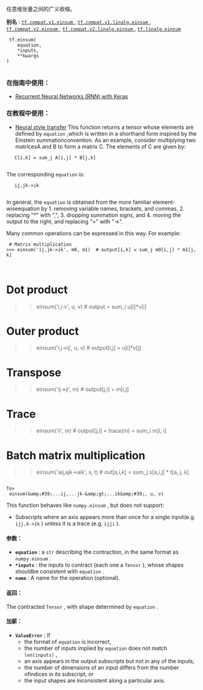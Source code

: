 任意维张量之间的广义收缩。

**别名** : [ `tf.compat.v1.einsum` ](/api_docs/python/tf/einsum), [ `tf.compat.v1.linalg.einsum` ](/api_docs/python/tf/einsum), [ `tf.compat.v2.einsum` ](/api_docs/python/tf/einsum), [ `tf.compat.v2.linalg.einsum` ](/api_docs/python/tf/einsum), [ `tf.linalg.einsum` ](/api_docs/python/tf/einsum)

```
 tf.einsum(
    equation,
    *inputs,
    **kwargs
)
 
```

### 在指南中使用：
- [Recurrent Neural Networks (RNN) with Keras](https://tensorflow.google.cn/guide/keras/rnn)


### 在教程中使用：
- [Neural style transfer](https://tensorflow.google.cn/tutorials/generative/style_transfer)
This function returns a tensor whose elements are defined by  `equation` ,which is written in a shorthand form inspired by the Einstein summationconvention.  As an example, consider multiplying two matricesA and B to form a matrix C.  The elements of C are given by:

```
   C[i,k] = sum_j A[i,j] * B[j,k]
 
```

The corresponding  `equation`  is:

```
   ij,jk->ik
 
```

In general, the  `equation`  is obtained from the more familiar element-wiseequation by  1. removing variable names, brackets, and commas,  2. replacing "*" with ",",  3. dropping summation signs, and  4. moving the output to the right, and replacing "=" with "->".

Many common operations can be expressed in this way.  For example:

```
 # Matrix multiplication
>>> einsum('ij,jk->ik', m0, m1)  # output[i,k] = sum_j m0[i,j] * m1[j, k]

 
```

# Dot product

> <blockquote>einsum('i,i->', u, v)  # output = sum_i u[i]*v[i]

</blockquote>


# Outer product

> <blockquote>einsum('i,j->ij', u, v)  # output[i,j] = u[i]*v[j]

</blockquote>


# Transpose

> <blockquote>einsum('ij->ji', m)  # output[j,i] = m[i,j]

</blockquote>


# Trace

> <blockquote>einsum('ii', m)  # output[j,i] = trace(m) = sum_i m[i, i]

</blockquote>


# Batch matrix multiplication

> <blockquote>einsum('aij,ajk->aik', s, t)  # out[a,i,k] = sum_j s[a,i,j] * t[a, j, k]

</blockquote>


```
 
To>
 einsum(&amp;#39;...ij,...jk-&amp;gt;...ik&amp;#39;, u, v) 

```

This function behaves like  `numpy.einsum` , but does not support:

- Subscripts where an axis appears more than once for a single input(e.g.  `ijj,k->ik` ) unless it is a trace (e.g.  `ijji` ).


#### 参数：
- **`equation`** : a  `str`  describing the contraction, in the same format as `numpy.einsum` .
- **`*inputs`** : the inputs to contract (each one a  `Tensor` ), whose shapes shouldbe consistent with  `equation` .
- **`name`** : A name for the operation (optional).


#### 返回：
The contracted  `Tensor` , with shape determined by  `equation` .

#### 加薪：
- **`ValueError`** : If
    - the format of  `equation`  is incorrect,
    - the number of inputs implied by  `equation`  does not match  `len(inputs)` ,
    - an axis appears in the output subscripts but not in any of the inputs,
    - the number of dimensions of an input differs from the number ofindices in its subscript, or
    - the input shapes are inconsistent along a particular axis.
